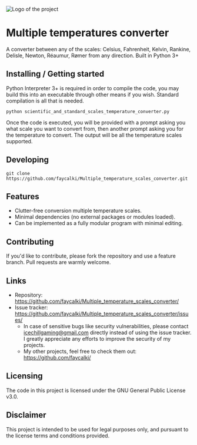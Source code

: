 ![Logo of the project](https://i.imgur.com/zjIVVtf.png)

# Multiple temperatures converter

A converter between any of the scales: Celsius, Fahrenheit, Kelvin, Rankine, Delisle, Newton, Réaumur, Rømer from any direction. Built in Python 3+

## Installing / Getting started

Python Interpreter 3+ is required in order to compile the code, you may build this into an executable through other means if you wish. Standard compilation is all that is needed.

```shell
python scientific_and_standard_scales_temperature_converter.py
```

Once the code is executed, you will be provided with a prompt asking you what scale you want to convert from, then another prompt asking you for the temperature to convert. The output will be all the temperature scales supported.

## Developing

```shell
git clone https://github.com/faycalki/Multiple_temperature_scales_converter.git
```

## Features

* Clutter-free conversion multiple temperature scales.
* Minimal dependencies (no external packages or modules loaded).
* Can be implemented as a fully modular program with minimal editing.

## Contributing

If you'd like to contribute, please fork the repository and use a feature
branch. Pull requests are warmly welcome.

## Links

- Repository: https://github.com/faycalki/Multiple_temperature_scales_converter/
- Issue tracker: https://github.com/faycalki/Multiple_temperature_scales_converter/issues/
  - In case of sensitive bugs like security vulnerabilities, please contact
    icechillgaming@gmail.com directly instead of using the issue tracker. I greatly appreciate any efforts to improve the security of my projects.
  - My other projects, feel free to check them out: https://github.com/faycalki/

## Licensing

The code in this project is licensed under the GNU General Public License v3.0.

## Disclaimer

This project is intended to be used for legal purposes only, and pursuant to the license terms and conditions provided.